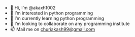 - 👋 Hi, I’m @akaxh1002
- 👀 I’m interested in python programming
- 🌱 I’m currently learning python programming
- 💞️ I’m looking to collaborate on any programming institute
- 📫 Mail me on churiakash99@gmail.com

<!---
akaxh1002/akaxh1002 is a ✨ special ✨ repository because its `README.md` (this file) appears on your GitHub profile.
You can click the Preview link to take a look at your changes.
--->
